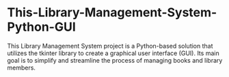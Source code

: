 # This-Library-Management-System-Python-GUI
This Library Management System project is a Python-based solution that utilizes the tkinter library to create a graphical user interface (GUI). Its main goal is to simplify and streamline the process of managing books and library members.
